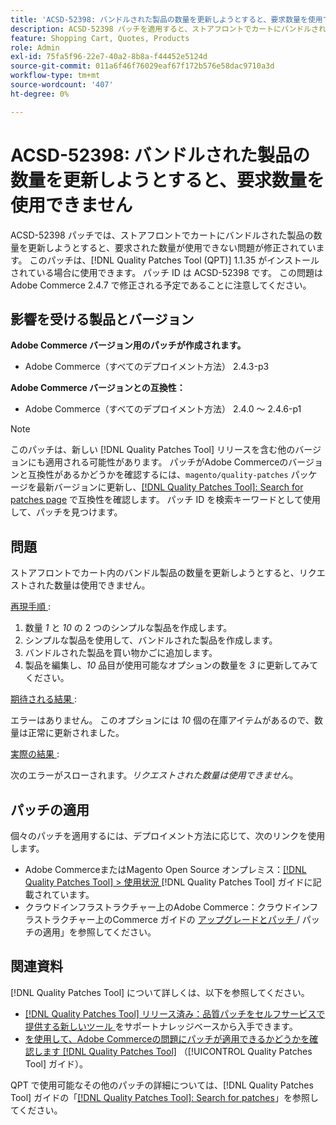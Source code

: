 ```yaml
---
title: 'ACSD-52398: バンドルされた製品の数量を更新しようとすると、要求数量を使用できません'
description: ACSD-52398 パッチを適用すると、ストアフロントでカートにバンドルされた商品の数量を更新しようとすると、要求された数量が使用できないAdobe Commerceの問題を修正できます。
feature: Shopping Cart, Quotes, Products
role: Admin
exl-id: 75fa5f96-22e7-40a2-8b8a-f44452e5124d
source-git-commit: 011a6f46f76029eaf67f172b576e58dac9710a3d
workflow-type: tm+mt
source-wordcount: '407'
ht-degree: 0%

---
```


# ACSD-52398: バンドルされた製品の数量を更新しようとすると、要求数量を使用できません

ACSD-52398 パッチでは、ストアフロントでカートにバンドルされた製品の数量を更新しようとすると、要求された数量が使用できない問題が修正されています。 このパッチは、[!DNL Quality Patches Tool (QPT)] 1.1.35 がインストールされている場合に使用できます。 パッチ ID は ACSD-52398 です。 この問題はAdobe Commerce 2.4.7 で修正される予定であることに注意してください。

## 影響を受ける製品とバージョン

**Adobe Commerce バージョン用のパッチが作成されます。**

* Adobe Commerce（すべてのデプロイメント方法） 2.4.3-p3

**Adobe Commerce バージョンとの互換性：**

* Adobe Commerce（すべてのデプロイメント方法） 2.4.0 ～ 2.4.6-p1

>[!NOTE]
>
>このパッチは、新しい [!DNL Quality Patches Tool] リリースを含む他のバージョンにも適用される可能性があります。 パッチがAdobe Commerceのバージョンと互換性があるかどうかを確認するには、`magento/quality-patches` パッケージを最新バージョンに更新し、[[!DNL Quality Patches Tool]: Search for patches page](https://experienceleague.adobe.com/tools/commerce-quality-patches/index.html?lang=ja) で互換性を確認します。 パッチ ID を検索キーワードとして使用して、パッチを見つけます。

## 問題

ストアフロントでカート内のバンドル製品の数量を更新しようとすると、リクエストされた数量は使用できません。

<u> 再現手順 </u>:

1. 数量 *1* と *10* の 2 つのシンプルな製品を作成します。
1. シンプルな製品を使用して、バンドルされた製品を作成します。
1. バンドルされた製品を買い物かごに追加します。
1. 製品を編集し、*10* 品目が使用可能なオプションの数量を *3* に更新してみてください。

<u> 期待される結果 </u>:

エラーはありません。 このオプションには *10* 個の在庫アイテムがあるので、数量は正常に更新されました。

<u> 実際の結果 </u>:

次のエラーがスローされます。*リクエストされた数量は使用できません*。

## パッチの適用

個々のパッチを適用するには、デプロイメント方法に応じて、次のリンクを使用します。

* Adobe CommerceまたはMagento Open Source オンプレミス：[[!DNL Quality Patches Tool] > 使用状況 ](/help/tools/quality-patches-tool/usage.md) [!DNL Quality Patches Tool] ガイドに記載されています。
* クラウドインフラストラクチャー上のAdobe Commerce：クラウドインフラストラクチャー上のCommerce ガイドの [ アップグレードとパッチ ](https://experienceleague.adobe.com/docs/commerce-cloud-service/user-guide/develop/upgrade/apply-patches.html?lang=ja)/ パッチの適用」を参照してください。

## 関連資料

[!DNL Quality Patches Tool] について詳しくは、以下を参照してください。

* [[!DNL Quality Patches Tool]  リリース済み：品質パッチをセルフサービスで提供する新しいツール ](https://experienceleague.adobe.com/ja/docs/commerce-operations/tools/quality-patches-tool/quality-patches-tool-to-self-serve-quality-patches) をサポートナレッジベースから入手できます。
* [ を使用して、Adobe Commerceの問題にパッチが適用できるかどうかを確認します  [!DNL Quality Patches Tool]](/help/tools/quality-patches-tool/patches-available-in-qpt/check-patch-for-magento-issue-with-magento-quality-patches.md) （[!UICONTROL Quality Patches Tool] ガイド）。


QPT で使用可能なその他のパッチの詳細については、[!DNL Quality Patches Tool] ガイドの「[[!DNL Quality Patches Tool]: Search for patches](https://experienceleague.adobe.com/tools/commerce-quality-patches/index.html?lang=ja)」を参照してください。

